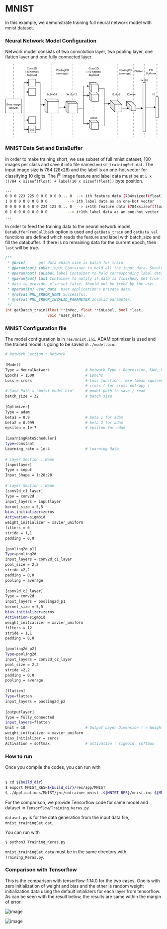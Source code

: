 # MNIST

In this example, we demonstrate training full neural network model with mnist dataset.

### Neural Network Model Configuration
Network model consists of two convolution layer, two pooling layer, one flatten layer and one fully connected layer.

![MNIST Model](/docs/images/mnist_model.png?raw=true)

### MNIST Data Set and DataBuffer
In order to make training short, we use subset of full mnist dataset, 100 images per class and save it into file named ```mnist_trainingSet.dat```. The input image size is 784 (28x28) and the label is an one-hot vector for classifying 10 digits. The i<sup>th</sup> image feature and label data must be at ```i x ((784 x sizeof(float) + label(10 x sizeof(float))``` byte position.

``` bash
...
0 0 0 223 225 0 0 0 0 0 0... 0  --> ith feature data (784xsizeof(float))
1 0 0 0 0 0 0 0 0 0         --> ith label data as an one-hot vector
0 0 0 0 0 0 0 0 224 123 0... 0  --> i+1th feature data (784xsizeof(float))
0 1 0 0 0 0 0 0 0 0         --> i+1th label data as an one-hot vector
...

```

In order to feed the training data to the neural network model, ```DataBufferFromCallback``` option is used and ```getData_train``` and ```getData_val``` functions are defined which reads the feature and label with batch_size and fill the databuffer. If there is no remaining data for the current epoch, then ```last``` will be true.

``` c++
/**
 * @brief      get data which size is batch for train
 * @param[out] inVec input Container to hold all the input data. Should not be freed by the user
 * @param[out] inLabel label Container to hold corresponding label data. Should not be freed by the user.
 * @param[out] last Container to notify if data is finished. Set true if no more
 * data to provide, else set false. Should not be freed by the user.
 * @param[in] user_data  User application's private data.
 * @retval #ML_ERROR_NONE Successful.
 * @retval #ML_ERROR_INVALID_PARAMETER Invalid parameter.
 */
int getBatch_train(float **inVec, float **inLabel, bool *last,
                   void *user_data);
```

### MNIST Configuration file
The model configuration is in ```res/mnist.ini```. ADAM optimizer is used and the trained model is going to be saved in ```./model.bin```.

``` bash
# Network Section : Network

[Model]
Type = NeuralNetwork                # Network Type : Regression, KNN, NeuralNetwork
Epochs = 1500                       # Epochs
Loss = cross                        # Loss function : mse (mean squared error)
                                    # cross ( for cross entropy )
# Save_Path = "mnist_model.bin"     # model path to save / read
batch_size = 32                     # batch size

[Optimizer]
Type = adam
beta1 = 0.9                         # beta 1 for adam
beta2 = 0.999                       # beta 2 for adam
epsilon = 1e-7                      # epsilon for adam

[LearningRateScheduler]
type=constant
Learning_rate = 1e-4                # Learning Rate

# Layer Section : Name
[inputlayer]
Type = input
Input_Shape = 1:28:28

# Layer Section : Name
[conv2d_c1_layer]
Type = conv2d
input_layers = inputlayer
kernel_size = 5,5
bias_initializer=zeros
Activation=sigmoid
weight_initializer = xavier_uniform
filters = 6
stride = 1,1
padding = 0,0

[pooling2d_p1]
Type=pooling2d
input_layers = conv2d_c1_layer
pool_size = 2,2
stride =2,2
padding = 0,0
pooling = average

[conv2d_c2_layer]
Type = conv2d
input_layers = pooling2d_p1
kernel_size = 5,5
bias_initializer=zeros
Activation=sigmoid
weight_initializer = xavier_uniform
filters = 12
stride = 1,1
padding = 0,0

[pooling2d_p2]
Type=pooling2d
input_layers = conv2d_c2_layer
pool_size = 2,2
stride =2,2
padding = 0,0
pooling = average

[flatten]
Type=flatten
input_layers = pooling2d_p2

[outputlayer]
Type = fully_connected
input_layers=flatten
Unit = 10                           # Output Layer Dimension ( = Weight Width )
weight_initializer = xavier_uniform
bias_initializer = zeros
Activation = softmax                # activation : sigmoid, softmax

```

### How to run
Once you compile the codes, you can run with

``` bash

$ cd ${build_dir}
$ export MNIST_RES=${build_dir}/res/app/MNIST
$ ./Applications/MNIST/jni/nntrainer_mnist .${MNIST_RES}/mnist.ini ${MNIST_RES}/mnist_trainingSet.dat
```

For the comparison, we provide Tensorflow code for same model and dataset in ```Tensorflow/Training_Keras.py```.

```dataset.py``` is for the data generation from the input data file, ```mnist_trainingSet.dat```.


You can run with

``` bash
$ python3 Training_Keras.py
```

```mnist_trainingSet.data``` must be in the same directory with ```Training_Keras.py```.


### Comparison with Tensorflow
This is the comparison with tensorflow-1.14.0 for the two cases. One is with zero initialization of weight and bias and the other is random weight initialization data using the default intializers for each layer from tensorflow. As can be seen with the result below, the results are same within the margin of error.

![image](/docs/images/image2020-9-1_8-23-40.png?raw=true)


![image](/docs/images/image2020-9-1_8-23-40.png?raw=true)
